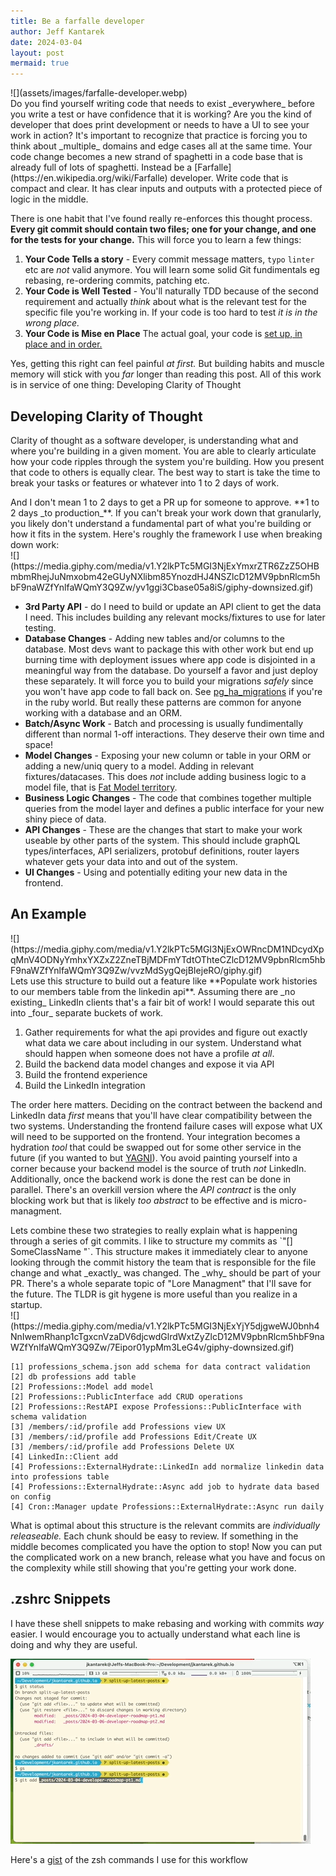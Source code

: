 ```yaml
---
title: Be a farfalle developer
author: Jeff Kantarek
date: 2024-03-04
layout: post
mermaid: true
---
```


<div class="row">
  <div class="column" markdown="1" style="flex:40%">
  ![](assets/images/farfalle-developer.webp)
   </div>

  <div class="column" markdown="1" style="flex:60%">
Do you find yourself writing code that needs to exist _everywhere_ before you write a test or have confidence that it is working? Are you the kind of developer that does print development or needs to have a UI to see your work in action? It's important to recognize that practice is forcing you to think about _multiple_ domains and edge cases all at the same time.  Your code change becomes a new strand of spaghetti in a code base that is already full of lots of spaghetti. Instead be a [Farfalle](https://en.wikipedia.org/wiki/Farfalle) developer. Write code that is compact and clear. It has clear inputs and outputs with a protected piece of logic in the middle.
</div>
</div>

<!--more-->

There is one habit that I've found really re-enforces this thought process. **Every git commit should contain two files; one for your change, and one for the tests for your change.** This will force you to learn a few things:

1. **Your Code Tells a story** - Every commit message matters, `typo` `linter` etc are _not_ valid anymore. You will learn some solid Git fundimentals eg rebasing, re-ordering commits, patching etc.
2. **Your Code is Well Tested** - You'll naturally TDD because of the second requirement and actually _think_ about what is the relevant test for the specific file you're working in.  If your code is too hard to test _it is in the wrong place._
3. **Your Code is Mise en Place** The actual goal, your code is [set up, in place and in order.](https://www.escoffier.edu/blog/culinary-arts/what-is-mise-en-place-and-why-is-it-so-important-to-chefs/)

Yes, getting this right can feel painful _at first._  But building habits and muscle memory will stick with you _far_ longer than reading this post.  All of this work is in service of one thing: Developing Clarity of Thought

## Developing Clarity of Thought

Clarity of thought as a software developer, is understanding what and where you're building in a given moment. You are able to clearly articulate how your code ripples through the system you're building. How you present that code to others is equally clear. The best way to start is take the time to break your tasks or features or whatever into 1 to 2 days of work.

<div class="row">
  <div class="column" markdown="1" style="flex:30%">
And I don't mean 1 to 2 days to get a PR up for someone to approve. **1 to 2 days _to production_**. If you can't break your work down that granularly, you likely don't understand a fundamental part of what you're building or how it fits in the system. Here's roughly the framework I use when breaking down work:
  </div>

  <div class="column" markdown="1" style="flex:70%">
![](https://media.giphy.com/media/v1.Y2lkPTc5MGI3NjExYmxrZTR6ZzZ5OHBmbmRhejJuNmxobm42eGUyNXlibm85YnozdHJ4NSZlcD12MV9pbnRlcm5hbF9naWZfYnlfaWQmY3Q9Zw/yv1ggi3Cbase05a8iS/giphy-downsized.gif)
  </div>
</div>

* **3rd Party API** - do I need to build or update an API client to get the data I need. This includes building any relevant mocks/fixtures to use for later testing.
* **Database Changes** - Adding new tables and/or columns to the database. Most devs want to package this with other work but end up burning time with deployment issues where app code is disjointed in a meaningful way from the database. Do yourself a favor and just deploy these separately. It will force you to build your migrations _safely_ since you won't have app code to fall back on. See [pg_ha_migrations](https://github.com/braintree/pg_ha_migrations) if you're in the ruby world. But really these patterns are common for anyone working with a database and an ORM.
* **Batch/Async Work** - Batch and processing is usually fundimentally different than normal 1-off interactions. They deserve their own time and space!
* **Model Changes** - Exposing your new column or table in your ORM or adding a new/uniq query to a model. Adding in relevant fixtures/datacases. This does _not_ include adding business logic to a model file, that is [Fat Model territory](https://medium.com/marmolabs/skinny-models-skinny-controllers-fat-services-e04cfe2d6ae).
* **Business Logic Changes** - The code that combines together multiple queries from the model layer and defines a public interface for your new shiny piece of data.
* **API Changes** - These are the changes that start to make your work useable by other parts of the system. This should include graphQL types/interfaces, API serializers, protobuf definitions, router layers whatever gets your data into and out of the system.
* **UI Changes** - Using and potentially editing your new data in the frontend.


## An Example

<div class="row">
  <div class="column" markdown="1" style="flex:30%">
![](https://media.giphy.com/media/v1.Y2lkPTc5MGI3NjExOWRncDM1NDcydXpqMnV4ODNyYmhxYXZxZ2ZneTBjMDFmYTdtOThteCZlcD12MV9pbnRlcm5hbF9naWZfYnlfaWQmY3Q9Zw/vvzMdSygQejBIejeRO/giphy.gif)

</div>
<div class="column" markdown="1" style="flex:70%">
Lets use this structure to build out a feature like **Populate work histories to our members table from the linkedin api**. Assuming there are _no existing_ LinkedIn clients that's a fair bit of work! I would separate this out into _four_ separate buckets of work.
</div>
</div>

1. Gather requirements for what the api provides and figure out exactly what data we care about including in our system. Understand what should happen when someone does not have a profile _at all_.
2. Build the backend data model changes and expose it via API
3. Build the frontend experience
4. Build the LinkedIn integration

The order here matters. Deciding on the contract between the backend and LinkedIn data _first_ means that you'll have clear compatibility between the two systems. Understanding the frontend failure cases will expose what UX will need to be supported on the frontend. Your integration becomes a hydration _tool_ that could be swapped out for some other service in the future (if you wanted to but [YAGNI](https://martinfowler.com/bliki/Yagni.html)). You avoid painting yourself into a corner because your backend model is the source of truth _not_ LinkedIn.  Additionally, once the backend work is done the rest can be done in parallel. There's an overkill version where the _API contract_ is the only blocking work but that is likely _too abstract_ to be effective and is micro-managment.

<div class="row">
  <div class="column" markdown="1" style="flex:70%">
Lets combine these two strategies to really explain what is happening through a series of git commits. I like to structure my commits as `"[<TICKET_ID>] SomeClassName <add/expose/remove/updated> <logical change>"`. This structure makes it immediately clear to anyone looking through the commit history the team that is responsible for the file change and what _exactly_ was changed. The _why_ should be part of your PR. There's a whole separate topic of "Lore Managment" that I'll save for the future. The TLDR is git hygene is more useful than you realize in a startup.
</div>

<div class="column" markdown="1" style="flex:30%">
![](https://media.giphy.com/media/v1.Y2lkPTc5MGI3NjExYjY5djgweWJ0bnh4NnIwemRhanp1cTgxcnVzaDV6djcwdGlrdWxtZyZlcD12MV9pbnRlcm5hbF9naWZfYnlfaWQmY3Q9Zw/7Eipor01ypMm3LeG4v/giphy-downsized.gif)
</div>
</div>

```
[1] professions_schema.json add schema for data contract validation
[2] db professions add table
[2] Professions::Model add model
[2] Professions::PublicInterface add CRUD operations
[2] Professions::RestAPI expose Professions::PublicInterface with schema validation
[3] /members/:id/profile add Professions view UX
[3] /members/:id/profile add Professions Edit/Create UX
[3] /members/:id/profile add Professions Delete UX
[4] LinkedIn::Client add
[4] Professions::ExternalHydrate::LinkedIn add normalize linkedin data into professions table
[4] Professions::ExternalHydrate::Async add job to hydrate data based on config
[4] Cron::Manager update Professions::ExternalHydrate::Async run daily 
```

What is optimal about this structure is the relevant commits are _individually releaseable._  Each chunk should be easy to review. If something in the middle becomes complicated you have the option to stop! Now you can put the complicated work on a new branch, release what you have and focus on the complexity while still showing that you're getting your work done.

## .zshrc Snippets

I have these shell snippets to make rebasing and working with commits _way_ easier. I would encourage you to actually understand what each line is doing and why they are useful.

![](/assets/images/commits%20in%20action.gif)

Here's a [gist](https://gist.github.com/jkantarek/d9ff8632e4c381d504415b7e3625c693) of the zsh commands I use for this workflow

<script src="https://gist.github.com/jkantarek/d9ff8632e4c381d504415b7e3625c693.js"></script>